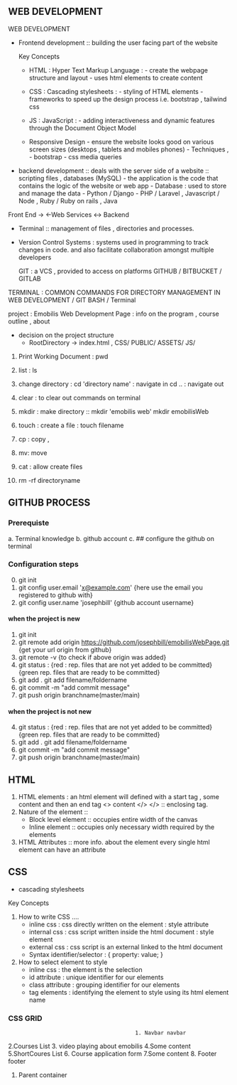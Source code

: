 ## WEB DEVELOPMENT 
WEB DEVELOPMENT 

- Frontend development :: building the user facing part of the website 
 
   Key Concepts 
  - HTML : Hyper Text Markup Language  :  - create the webpage structure and layout 
                                                                     - uses html elements to create content   

  - CSS : Cascading stylesheets : - styling of HTML elements 
                                                   - frameworks to speed up the design process i.e. bootstrap , tailwind css

  - JS : JavaScript :  - adding interactiveness and dynamic features through the Document Object Model
  - Responsive Design - ensure the website looks good on various screen sizes (desktops , tablets and mobiles phones)
                                   - Techniques , - bootstrap   - css media queries



- backend development :: deals with the server side of a website :: scripting files , databases (MySQL)
                                        - the application is the code that contains the logic of the website or web app
                                        - Database : used to store and manage the data 
                                         - Python / Django 
                                         - PHP / Laravel , Javascript / Node , Ruby / Ruby on rails , Java 

Front End -> <-Web Services <-> Backend 


- Terminal :: management of files , directories and processes. 
- Version Control Systems : systems used in programming to track changes in code. 
                                            and also facilitate collaboration amongst multiple developers 

    GIT : a VCS , provided to access on platforms GITHUB / BITBUCKET / GITLAB


TERMINAL : COMMON COMMANDS FOR DIRECTORY MANAGEMENT IN WEB DEVELOPMENT / GIT BASH / Terminal

project :  Emobilis Web Development Page : info on the program , course outline , about 

- decision on the project structure 
  - RootDirectory -> index.html , CSS/   PUBLIC/  ASSETS/  JS/


1. Print Working Document : pwd 
2.  list : ls
3. change directory :  cd  'directory name' : navigate in
                                   cd  ..  : navigate out
4. clear : to clear out commands on terminal 
5. mkdir : make directory  :: mkdir 'emobilis web'
                                             mkdir emobilisWeb

6. touch : create a file  : touch filename


7. cp : copy ,
8. mv: move 
9. cat : allow create files 

10. rm -rf directoryname


## GITHUB PROCESS 

### Prerequiste 
a. Terminal knowledge
b. github account 
c. ## configure the github on terminal 

### Configuration steps 
0. git init
1. git config user.email 'x@example.com'  {here use the email you registered to github with}
2. git config user.name 'josephbill'  {github account username}

 
#### when the project is new 
1. git init
2. git remote add origin https://github.com/josephbill/emobilisWebPage.git {get your url origin from github}
3. git remote -v  {to check if above origin was added}
4. git status : {red : rep. files that are not yet added to be committed} {green rep. files that are ready to be committed}
5. git add .
   git add filename/foldername
6. git commit -m "add commit message"
7. git push origin branchname(master/main)

#### when the project is not new 

4. git status : {red : rep. files that are not yet added to be committed} {green rep. files that are ready to be committed}
5. git add .
   git add filename/foldername
6. git commit -m "add commit message"
7. git push origin branchname(master/main)


## HTML 
1. HTML elements : an html element will defined with a start tag , some content and then an end tag 
   <>  content </>
   </> :: enclosing tag. 
2. Nature of the element :: <body>   </body> 
   - Block level element :: occupies entire width of the canvas  
   - Inline element  :: occupies only necessary width required by the elements 
3. HTML Attributes :: more info. about the element <meta data abt the element>
   every single html element can have an attribute 


## CSS 
- cascading stylesheets

Key Concepts 
1. How to write CSS .... 
    - inline css : css directly written on the element : style attribute
    - internal css : css script written inside the html document : style element 
    - external css : css script is an external linked to the html document
    - Syntax 
    identifier/selector : { 
                           property: value;
                           }
2. How to select element to style 
     - inline css :  the element is the selection
     - id attribute : unique identifier for our elements 
     - class attribute : grouping identifier for our elements 
     - tag elements : identifying the element to style using its html element name


### CSS GRID 
                                            1. Navbar navbar
2.Courses List                         3. video playing about emobilis                  4.Some content
5.ShortCoures List                     6. Course application form                       7.Some content 
                                             8. Footer footer 


1. Parent container 